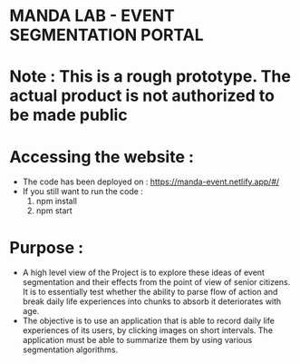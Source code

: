 # MANDA LAB - EVENT SEGMENTATION PORTAL

# Note : This is a rough prototype. The actual product is not authorized to be made public

# Accessing the website :

- The code has been deployed on : https://manda-event.netlify.app/#/
- If you still want to run the code :
    1. npm install
    2. npm start

# Purpose :

- A high level view of the Project is to explore these ideas of event
segmentation and their effects from the point of view of senior citizens.
It is to essentially test whether the ability to parse flow of action and
break daily life experiences into chunks to absorb it deteriorates with
age.
- The objective is to use an application that is able to record daily life
experiences of its users, by clicking images on short intervals. The
application must be able to summarize them by using various
segmentation algorithms.
